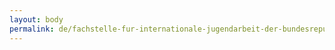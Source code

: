 ```yaml
---
layout: body
permalink: de/fachstelle-fur-internationale-jugendarbeit-der-bundesrepublik-deutschland-ev/
---
```


